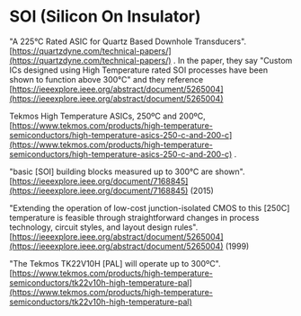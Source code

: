 # SOI \(Silicon On Insulator\)

"A 225°C Rated ASIC for Quartz Based Downhole Transducers". [https://quartzdyne.com/technical-papers/](https://quartzdyne.com/technical-papers/) . In the paper, they say "Custom ICs designed using High Temperature rated SOI processes have been shown to function above 300°C" and they reference [https://ieeexplore.ieee.org/abstract/document/5265004](https://ieeexplore.ieee.org/abstract/document/5265004)

Tekmos High Temperature ASICs, 250ºC and 200ºC, [https://www.tekmos.com/products/high-temperature-semiconductors/high-temperature-asics-250-c-and-200-c](https://www.tekmos.com/products/high-temperature-semiconductors/high-temperature-asics-250-c-and-200-c) .

"basic \[SOI\] building blocks measured up to 300°C are shown". [https://ieeexplore.ieee.org/document/7168845](https://ieeexplore.ieee.org/document/7168845) \(2015\)

"Extending the operation of low-cost junction-isolated CMOS to this \[250C\] temperature is feasible through straightforward changes in process technology, circuit styles, and layout design rules". [https://ieeexplore.ieee.org/abstract/document/5265004](https://ieeexplore.ieee.org/abstract/document/5265004) \(1999\)

"The Tekmos TK22V10H \[PAL\] will operate up to 300ºC". [https://www.tekmos.com/products/high-temperature-semiconductors/tk22v10h-high-temperature-pal](https://www.tekmos.com/products/high-temperature-semiconductors/tk22v10h-high-temperature-pal)



